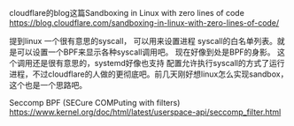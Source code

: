 cloudflare的blog这篇Sandboxing in Linux with zero lines of code
https://blog.cloudflare.com/sandboxing-in-linux-with-zero-lines-of-code/


提到linux 一个很有意思的syscall， 可以用来设置进程 syscall的白名单列表。就是可以设置一个BPF来显示各种syscall调用吧。 现在好像到处是BPF的身影。
这个调用还是很有意思的，systemd好像也支持 配置允许执行syscall的方式了运行进程，不过cloudflare的人做的更彻底吧。前几天刚好想linux怎么实现sandbox，这个也是一个思路吧。

Seccomp BPF (SECure COMPuting with filters)
https://www.kernel.org/doc/html/latest/userspace-api/seccomp_filter.html
